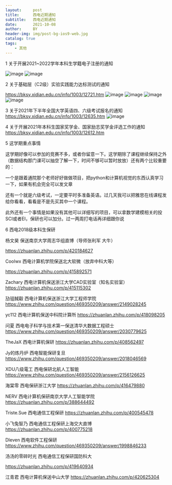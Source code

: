 ```yaml
---
layout:     post
title:      西电近期通知
subtitle:   西电近期通知
date:       2021-10-08
author:     BY
header-img: img/post-bg-ios9-web.jpg
catalog: true
tags:
    - 其他 
---
```

1 关于开展2021~2022学年本科生学籍电子注册的通知

![image](https://user-images.githubusercontent.com/24884878/136504174-9f48aabb-141b-4592-a860-3fc8f0106637.png)
![image](https://user-images.githubusercontent.com/24884878/136504195-25f21e63-ab25-4049-999d-6d51b531f6f3.png)

2 关于基础层（C2级）实验实践能力达标测试的通知

https://bksy.xidian.edu.cn/info/1003/12721.htm
![image](https://user-images.githubusercontent.com/24884878/136504230-708c1f2c-b691-4707-a216-ccd3de3e6cf9.png)
![image](https://user-images.githubusercontent.com/24884878/136504271-c896939c-bbf8-4090-bc88-699109afdbea.png)
![image](https://user-images.githubusercontent.com/24884878/136504296-d146a227-7b4c-4037-9841-6caa531e8bc8.png)
![image](https://user-images.githubusercontent.com/24884878/136504320-a58b7a0d-8dab-46b1-a34d-f1ec8142f9a8.png)


3  关于2021年下半年全国大学英语四、六级考试报名的通知
https://bksy.xidian.edu.cn/info/1003/12635.htm
![image](https://user-images.githubusercontent.com/24884878/136505081-b729e685-be8c-4e1f-9d16-3bde1176ba8c.png)

4 关于开展2021年本科生国家奖学金、国家励志奖学金评选工作的通知
https://bksy.xidian.edu.cn/info/1003/12612.htm

5 这学期重点事情 

这学期好像可以参加的竞赛不多，或者你留意一下。这学期除了课程继续保持之外（数据结构那门课可以抽空了解一下，时间不够可以暂时放放）还有两个比较重要的：

一个是跟着通院那个老师好好做做项目，把python和计算机视觉的东西认真学习一下，如果有机会完全可以发文章

还有一个就是六级考试，一定要平时多准备英语。过几天我可以把雅思在线课程发给你看看，看看是不是先买其中一个课程。

此外还有一个事情是如果没有其他可以详细写的项目，可以拿数学建模相关的投SCI或者EI，保研也可以加分。过一两周打电话再详细跟你说

6 西电2018级本科生保研

 杨文昊 保送南京大学周志华组直博（导师张利军 大牛）
 
https://zhuanlan.zhihu.com/p/420184627


Coolwx 西电计算机学院保送北大软微（放弃中科大等）

https://zhuanlan.zhihu.com/p/415892571


Zachary 西电计算机保送浙江大学CAD实验室（知名实验室）
https://zhuanlan.zhihu.com/p/415115302


劢驵馘觳 西电计算机保送浙江大学工程师学院
https://www.zhihu.com/question/469350209/answer/2149028245

yc112 西电计算机保送中科院计算所
https://zhuanlan.zhihu.com/p/418098205

问夏   西电电子科学与技术第一保送清华大数据工程硕士
https://www.zhihu.com/question/469350209/answer/2030779625


TheJaX 西电计算机保研
https://zhuanlan.zhihu.com/p/408562497


Jy的炼丹炉 西电智能保研复旦
https://www.zhihu.com/question/469350209/answer/2018046569


XDU八级電工 西电保研北航人工智能
https://www.zhihu.com/question/469350209/answer/2156126625

海棠零 西电保研浙江大学
https://zhuanlan.zhihu.com/p/416479880

NERV 西电计算机保研南京大学人工智能学院
https://zhuanlan.zhihu.com/p/388644492


Triste.Sue 西电通信工程保研
https://zhuanlan.zhihu.com/p/400545478

小飞兔智乃  西电通信工程保研上海交大直博
https://zhuanlan.zhihu.com/p/400775218


Dleven 西电软件工程保研
https://www.zhihu.com/question/469350209/answer/1998846233


汤汤的零碎时光  西电通信工程保研国防科大

https://zhuanlan.zhihu.com/p/419640934

江青君  西电计算机保送中山大学
https://zhuanlan.zhihu.com/p/420625304
